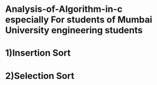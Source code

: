 # Analysis-of-Algorithm-in-c  especially For students of Mumbai University  engineering students
# 1)Insertion Sort
# 2)Selection Sort
